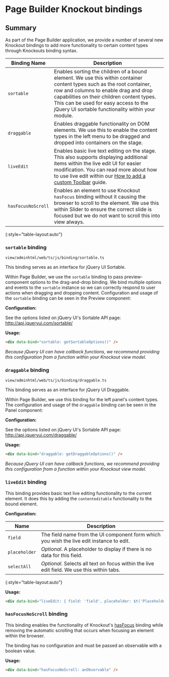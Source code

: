 # Page Builder Knockout bindings

## Summary

As part of the Page Builder application, we provide a number of several new Knockout bindings to add more functionality to certain content types through Knockouts binding syntax.

| Binding Name   | Description                                                    | 
| -------------- | -------------------------------------------------------------- |
| `sortable`       | Enables sorting the children of a bound element. We use this within container content types such as the root container, row and columns to enable drag and drop capabilities on their children content types. This can be used for easy access to the jQuery UI sortable functionality within your module. |
| `draggable`      | Enables draggable functionality on DOM elements. We use this to enable the content types in the left menu to be dragged and dropped into containers on the stage. |              
| `liveEdit`      | Enables basic live text editing on the stage. This also supports displaying additional items within the live edit UI for easier modification. You can read more about how to use live edit within our [How to add a custom Toolbar](../how-to/how-to-add-custom-toolbar.md) guide. |           
| `hasFocusNoScroll` | Enables an element to use Knockout `hasFocus` binding without it causing the browser to scroll to the element. We use this within Slider to ensure the correct slide is focused but we do not want to scroll this into view always. |        
{:style="table-layout:auto"}

### `sortable` binding

```shell
view/adminhtml/web/ts/js/binding/sortable.ts
```

This binding serves as an interface for jQuery UI Sortable.

Within Page Builder, we use the `sortable` binding to pass preview-component options to the drag-and-drop binding. We bind multiple options and events to the `sortable` instance so we can correctly respond to user actions when dragging and dropping content. Configuration and usage of the `sortable` binding can be seen in the Preview component:

**Configuration:**

See the options listed on jQuery UI's Sortable API page: http://api.jqueryui.com/sortable/

**Usage:**

```html
<div data-bind="sortable: getSortableOptions()" />
```
_Because jQuery UI can have callback functions, we recommend providing this configuration from a function within your Knockout view model._

### `draggable` binding

```shell
view/adminhtml/web/ts/js/binding/draggable.ts
```

This binding serves as an interface for jQuery UI Draggable.

Within Page Builder, we use this binding for the left panel's content types. The configuration and usage of the `draggable` binding can be seen in the Panel component:

**Configuration:**

See the options listed on jQuery UI's Sortable API page: http://api.jqueryui.com/draggable/

**Usage:**

```html
<div data-bind="draggable: getDraggableOptions()" />
```
_Because jQuery UI can have callback functions, we recommend providing this configuration from a function within your Knockout view model._

### `liveEdit` binding

This binding provides basic text live editing functionality to the current element. It does this by adding the `contenteditable` functionality to the bound element.

**Configuration:**

| Name           | Description                                                    | 
| -------------- | -------------------------------------------------------------- |
| `field`        | The field name from the UI component form which you wish the live edit instance to edit. | 
| `placeholder`  | _Optional_. A placeholder to display if there is no data for this field.
| `selectAll`    | _Optional_. Selects all text on focus within the live edit field. We use this within tabs. |           
{:style="table-layout:auto"}

**Usage:**
```html
<div data-bind="liveEdit: { field: 'field', placeholder: $t('Placeholder'), selectAll: true }" />
```

### `hasFocusNoScroll` binding

This binding enables the functionality of Knockout's [hasFocus](https://knockoutjs.com/documentation/hasfocus-binding.html) binding while removing the automatic scrolling that occurs when focusing an element within the browser.

The binding has no configuration and must be passed an observable with a boolean value. 

**Usage:**
```html
<div data-bind="hasFocusNoScroll: anObservable" />
```